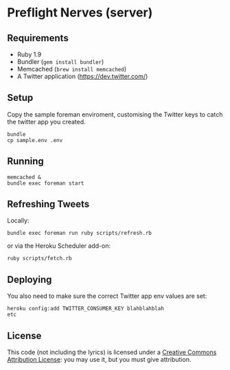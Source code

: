 # Preflight Nerves (server)

## Requirements

* Ruby 1.9
* Bundler (`gem install bundler`)
* Memcached (`brew install memcached`)
* A Twitter application (https://dev.twitter.com/)

## Setup

Copy the sample foreman enviroment, customising the Twitter keys to catch the
twitter app you created.

    bundle
    cp sample.env .env

## Running

    memcached &
    bundle exec foreman start

## Refreshing Tweets

Locally:

    bundle exec foreman run ruby scripts/refresh.rb

or via the Heroku Scheduler add-on:

    ruby scripts/fetch.rb

## Deploying

You also need to make sure the correct Twitter app env values are set:

    heroku config:add TWITTER_CONSUMER_KEY blahblahblah
    etc

## License

This code (not including the lyrics) is licensed under a [Creative Commons Attribution License](http://creativecommons.org/licenses/by/3.0/): you may use it, but you must give attribution.
